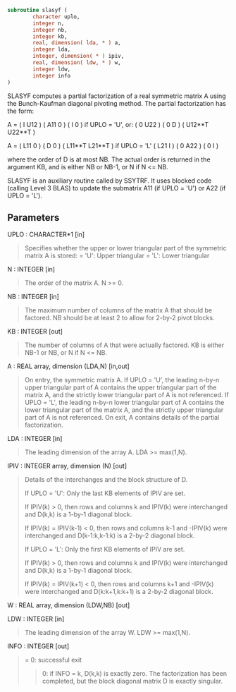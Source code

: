 ```fortran
subroutine slasyf (
        character uplo,
        integer n,
        integer nb,
        integer kb,
        real, dimension( lda, * ) a,
        integer lda,
        integer, dimension( * ) ipiv,
        real, dimension( ldw, * ) w,
        integer ldw,
        integer info
)
```

SLASYF computes a partial factorization of a real symmetric matrix A
using the Bunch-Kaufman diagonal pivoting method. The partial
factorization has the form:

A  =  ( I  U12 ) ( A11  0  ) (  I       0    )  if UPLO = 'U', or:
( 0  U22 ) (  0   D  ) ( U12\*\*T U22\*\*T )

A  =  ( L11  0 ) (  D   0  ) ( L11\*\*T L21\*\*T )  if UPLO = 'L'
( L21  I ) (  0  A22 ) (  0       I    )

where the order of D is at most NB. The actual order is returned in
the argument KB, and is either NB or NB-1, or N if N <= NB.

SLASYF is an auxiliary routine called by SSYTRF. It uses blocked code
(calling Level 3 BLAS) to update the submatrix A11 (if UPLO = 'U') or
A22 (if UPLO = 'L').

## Parameters
UPLO : CHARACTER\*1 [in]
> Specifies whether the upper or lower triangular part of the
> symmetric matrix A is stored:
> = 'U':  Upper triangular
> = 'L':  Lower triangular

N : INTEGER [in]
> The order of the matrix A.  N >= 0.

NB : INTEGER [in]
> The maximum number of columns of the matrix A that should be
> factored.  NB should be at least 2 to allow for 2-by-2 pivot
> blocks.

KB : INTEGER [out]
> The number of columns of A that were actually factored.
> KB is either NB-1 or NB, or N if N <= NB.

A : REAL array, dimension (LDA,N) [in,out]
> On entry, the symmetric matrix A.  If UPLO = 'U', the leading
> n-by-n upper triangular part of A contains the upper
> triangular part of the matrix A, and the strictly lower
> triangular part of A is not referenced.  If UPLO = 'L', the
> leading n-by-n lower triangular part of A contains the lower
> triangular part of the matrix A, and the strictly upper
> triangular part of A is not referenced.
> On exit, A contains details of the partial factorization.

LDA : INTEGER [in]
> The leading dimension of the array A.  LDA >= max(1,N).

IPIV : INTEGER array, dimension (N) [out]
> Details of the interchanges and the block structure of D.
> 
> If UPLO = 'U':
> Only the last KB elements of IPIV are set.
> 
> If IPIV(k) > 0, then rows and columns k and IPIV(k) were
> interchanged and D(k,k) is a 1-by-1 diagonal block.
> 
> If IPIV(k) = IPIV(k-1) < 0, then rows and columns
> k-1 and -IPIV(k) were interchanged and D(k-1:k,k-1:k)
> is a 2-by-2 diagonal block.
> 
> If UPLO = 'L':
> Only the first KB elements of IPIV are set.
> 
> If IPIV(k) > 0, then rows and columns k and IPIV(k) were
> interchanged and D(k,k) is a 1-by-1 diagonal block.
> 
> If IPIV(k) = IPIV(k+1) < 0, then rows and columns
> k+1 and -IPIV(k) were interchanged and D(k:k+1,k:k+1)
> is a 2-by-2 diagonal block.

W : REAL array, dimension (LDW,NB) [out]

LDW : INTEGER [in]
> The leading dimension of the array W.  LDW >= max(1,N).

INFO : INTEGER [out]
> = 0: successful exit
> > 0: if INFO = k, D(k,k) is exactly zero.  The factorization
> has been completed, but the block diagonal matrix D is
> exactly singular.
